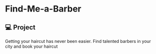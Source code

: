 # Find-Me-a-Barber

## 💻 Project

Getting your haircut has never been easier. Find talented barbers in your city and book your haircut
